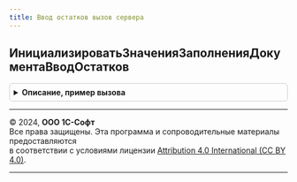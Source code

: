 ```yaml
---
title: Ввод остатков вызов сервера
---
```



## ИнициализироватьЗначенияЗаполненияДокументаВводОстатков
<details style="margin: 1em 0; padding: 0.5em; border: 1px solid #ccc; border-radius: 6px;">

<summary style="font-weight: bold; cursor: pointer;">Описание, пример вызова</summary>

```bsl

// Значения реквизитов для заполнения документа ввода остатков.
//
// Возвращаемое значение:
// 	Структура - Структура содержащая имена реквизитов документа ввода остатков и значения их заполнения:
//       * Комментарий                                - Строка - Комментарий, который будет установлен создаваемого документа
//       * ДатаДокумента                             - Дата - Дата, которая будет установлена создаваемому документу
//       * ОтражатьВУУ                                - Булево - Признак отражения в управленческом учете
//       * ОтражатьВБУиНУ - Булево        - Признак отражения в регламентированном и налоговом учете
//       * ОтражатьВОперативномУчете - Булево - Признак отражения в оперативном учете
//       * Организация                                 - СправочникСсылка.Организации - Организация, для которой вводится остатки
//       * ХозяйственнаяОперация            - ПеречислениеСсылка.ХозяйственныеОперации - Хозяйственная операция ввода остатков.
//
Функция ИнициализироватьЗначенияЗаполненияДокументаВводОстатков() Экспорт
```

Пример вызова
```bsl
Результат = ВводОстатковВызовСервера.ИнициализироватьЗначенияЗаполненияДокументаВводОстатков() 
```
</details>

---

© 2024, **ООО 1С-Софт**  
Все права защищены. Эта программа и сопроводительные материалы предоставляются  
в соответствии с условиями лицензии [Attribution 4.0 International (CC BY 4.0)](https://creativecommons.org/licenses/by/4.0/legalcode).

---
